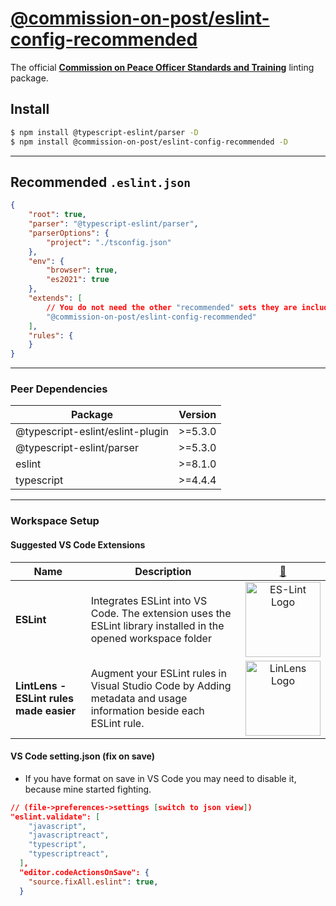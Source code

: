 # [@commission-on-post/eslint-config-recommended](https://www.npmjs.com/package/@commission-on-post/eslint-config-recommended)
The official [**Commission on Peace Officer Standards and Training**](https://github.com/Commission-on-POST) linting package.

## Install
```bash
$ npm install @typescript-eslint/parser -D
$ npm install @commission-on-post/eslint-config-recommended -D
```
---

## Recommended `.eslint.json`
```json
{
    "root": true,
    "parser": "@typescript-eslint/parser",
    "parserOptions": {
        "project": "./tsconfig.json"
    },
    "env": {
        "browser": true,
        "es2021": true
    },
    "extends": [
        // You do not need the other "recommended" sets they are included in the POST rules
        "@commission-on-post/eslint-config-recommended"
    ],
    "rules": {
    }
}
```
---
### Peer Dependencies
| Package | Version |
|---------|---------|
| @typescript-eslint/eslint-plugin | >=5.3.0 |
| @typescript-eslint/parser | >=5.3.0 |
| eslint | >=8.1.0 |
| typescript | >=4.4.4 |
---
### Workspace Setup
#### Suggested VS Code Extensions
Name | Description | [:large_blue_circle:](##Scripts "LOGO / LINK") 
--|--|:--:
**ESLint**| Integrates ESLint into VS Code. The extension uses the ESLint library installed in the opened workspace folder |[<img alt="ES-Lint Logo" width="120px" src="https://dbaeumer.gallerycdn.vsassets.io/extensions/dbaeumer/vscode-eslint/2.2.2/1634813919455/Microsoft.VisualStudio.Services.Icons.Default"/>](https://marketplace.visualstudio.com/items?itemName=dbaeumer.vscode-eslint)
**LintLens - ESLint rules made easier** | Augment your ESLint rules in Visual Studio Code by Adding metadata and usage information beside each ESLint rule. |[<img alt="LinLens Logo" width="120px" src="https://cdn.vsassets.io/v/M194_20211025.9/_content/Header/default_icon_128.png"/>](https://marketplace.visualstudio.com/items?itemName=ghmcadams.lintlens)

#### VS Code setting.json (fix on save)
- If you have format on save in VS Code you may need to disable it, because mine started fighting.
```json
// (file->preferences->settings [switch to json view])
"eslint.validate": [
    "javascript",
    "javascriptreact",
    "typescript",
    "typescriptreact",
  ],
  "editor.codeActionsOnSave": {
    "source.fixAll.eslint": true,
  }
```
